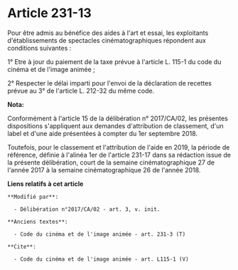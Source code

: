 # Article 231-13

Pour être admis au bénéfice des aides à l'art et essai, les exploitants d'établissements de spectacles cinématographiques
répondent aux conditions suivantes :

1° Etre à jour du paiement de la taxe prévue à l'article L. 115-1 du code du cinéma et de l'image animée ;

2° Respecter le délai imparti pour l'envoi de la déclaration de recettes prévue au 3° de l'article L. 212-32 du même code.

**Nota:**

Conformément à l'article 15 de la délibération n° 2017/CA/02, les présentes dispositions s'appliquent aux demandes
d'attribution de classement, d'un label et d'une aide présentées à compter du 1er septembre 2018.

Toutefois, pour le classement et l'attribution de l'aide en 2019, la période de référence, définie à l'alinéa 1er de
l'article 231-17 dans sa rédaction issue de la présente délibération, court de la semaine cinématographique 27 de l'année
2017 à la semaine cinématographique 26 de l'année 2018.

**Liens relatifs à cet article**

	**Modifié par**:

	  - Délibération n°2017/CA/02 - art. 3, v. init.

	**Anciens textes**:

	  - Code du cinéma et de l'image animée - art. 231-3 (T)

	**Cite**:

	  - Code du cinéma et de l'image animée - art. L115-1 (V)
